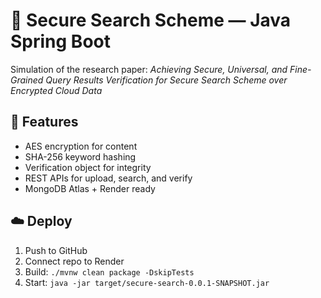 # 🔐 Secure Search Scheme — Java Spring Boot

Simulation of the research paper: *Achieving Secure, Universal, and Fine-Grained Query Results Verification for Secure Search Scheme over Encrypted Cloud Data*

## 🚀 Features
- AES encryption for content
- SHA-256 keyword hashing
- Verification object for integrity
- REST APIs for upload, search, and verify
- MongoDB Atlas + Render ready

## ☁️ Deploy
1. Push to GitHub  
2. Connect repo to Render  
3. Build: `./mvnw clean package -DskipTests`  
4. Start: `java -jar target/secure-search-0.0.1-SNAPSHOT.jar`
